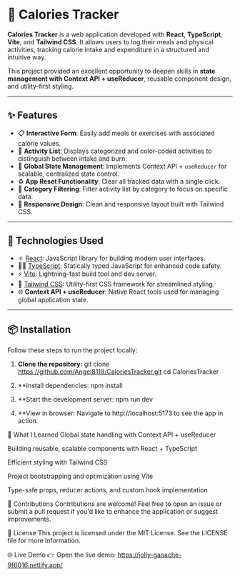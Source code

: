# 🥗 Calories Tracker

**Calories Tracker** is a web application developed with **React**, **TypeScript**, **Vite**, and **Tailwind CSS**. It allows users to log their meals and physical activities, tracking calorie intake and expenditure in a structured and intuitive way.

This project provided an excellent opportunity to deepen skills in **state management with Context API + useReducer**, reusable component design, and utility-first styling.

---

## ✨ Features

- 📋 **Interactive Form**: Easily add meals or exercises with associated calorie values.
- 🧮 **Activity List**: Displays categorized and color-coded activities to distinguish between intake and burn.
- 🧠 **Global State Management**: Implements Context API + `useReducer` for scalable, centralized state control.
- ♻️ **App Reset Functionality**: Clear all tracked data with a single click.
- 🎯 **Category Filtering**: Filter activity list by category to focus on specific data.
- 🎨 **Responsive Design**: Clean and responsive layout built with Tailwind CSS.

---

## 🚀 Technologies Used

- ⚛️ [React](https://reactjs.org/): JavaScript library for building modern user interfaces.
- 🧑‍💻 [TypeScript](https://www.typescriptlang.org/): Statically typed JavaScript for enhanced code safety.
- ⚡ [Vite](https://vitejs.dev/): Lightning-fast build tool and dev server.
- 🎨 [Tailwind CSS](https://tailwindcss.com/): Utility-first CSS framework for streamlined styling.
- 🌐 **Context API + useReducer**: Native React tools used for managing global application state.

---

## 📦 Installation

Follow these steps to run the project locally:

1. **Clone the repository:**
   git clone https://github.com/Angel8118/CaloriesTracker.git
   cd CaloriesTracker
   
2. **Install dependencies:
npm install

3. **Start the development server:
npm run dev

4. **View in browser:
Navigate to http://localhost:5173 to see the app in action.

🧠 What I Learned
Global state handling with Context API + useReducer

Building reusable, scalable components with React + TypeScript

Efficient styling with Tailwind CSS

Project bootstrapping and optimization using Vite

Type-safe props, reducer actions, and custom hook implementation

🤝 Contributions
Contributions are welcome! Feel free to open an issue or submit a pull request if you'd like to enhance the application or suggest improvements.

📄 License
This project is licensed under the MIT License. See the LICENSE file for more information.

🌐 Live Demo
👉 Open the live demo: https://jolly-ganache-9f6016.netlify.app/
